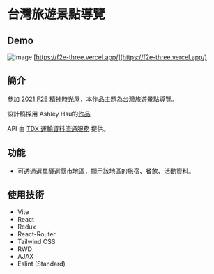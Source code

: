 # 台灣旅遊景點導覽

## Demo
![Image](https://i.imgur.com/ikoPVmF.png)
[https://f2e-three.vercel.app/](https://f2e-three.vercel.app/)

## 簡介
參加 [2021 F2E 精神時光屋](https://2021.thef2e.com/)，本作品主題為台灣旅遊景點導覽。

設計稿採用 Ashley Hsu的[作品](https://2021.thef2e.com/users/6296432819610583765/)

API 由 [TDX 運輸資料流通服務](https://tdx.transportdata.tw/api-service/swagger) 提供。

## 功能

* 可透過選單篩選縣市地區，顯示該地區的旅宿、餐飲、活動資料。

## 使用技術

* Vite
* React
* Redux
* React-Router
* Tailwind CSS
* RWD
* AJAX
* Eslint (Standard)
